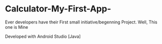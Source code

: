 # Calculator-My-First-App-

Ever developers have their First small initiative/begenning Project. 
Well, This one is Mine

Developed with Android Studio [Java]
